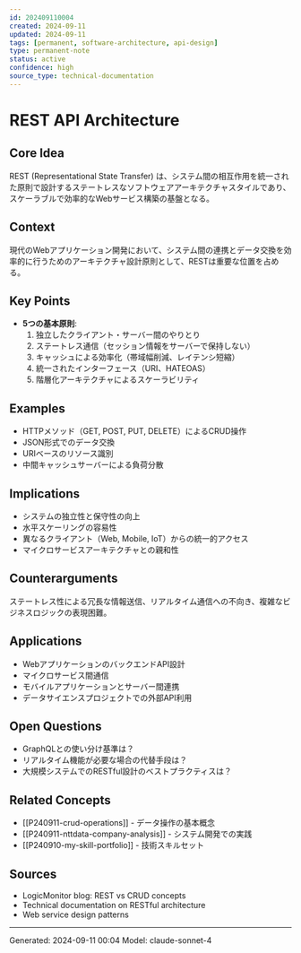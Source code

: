 ```yaml
---
id: 202409110004
created: 2024-09-11
updated: 2024-09-11
tags: [permanent, software-architecture, api-design]
type: permanent-note
status: active
confidence: high
source_type: technical-documentation
---
```


# REST API Architecture

## Core Idea
REST (Representational State Transfer) は、システム間の相互作用を統一された原則で設計するステートレスなソフトウェアアーキテクチャスタイルであり、スケーラブルで効率的なWebサービス構築の基盤となる。

## Context
現代のWebアプリケーション開発において、システム間の連携とデータ交換を効率的に行うためのアーキテクチャ設計原則として、RESTは重要な位置を占める。

## Key Points
- **5つの基本原則**:
  1. 独立したクライアント・サーバー間のやりとり
  2. ステートレス通信（セッション情報をサーバーで保持しない）
  3. キャッシュによる効率化（帯域幅削減、レイテンシ短縮）
  4. 統一されたインターフェース（URI、HATEOAS）
  5. 階層化アーキテクチャによるスケーラビリティ

## Examples
- HTTPメソッド（GET, POST, PUT, DELETE）によるCRUD操作
- JSON形式でのデータ交換
- URIベースのリソース識別
- 中間キャッシュサーバーによる負荷分散

## Implications
- システムの独立性と保守性の向上
- 水平スケーリングの容易性
- 異なるクライアント（Web, Mobile, IoT）からの統一的アクセス
- マイクロサービスアーキテクチャとの親和性

## Counterarguments
ステートレス性による冗長な情報送信、リアルタイム通信への不向き、複雑なビジネスロジックの表現困難。

## Applications
- WebアプリケーションのバックエンドAPI設計
- マイクロサービス間通信
- モバイルアプリケーションとサーバー間連携
- データサイエンスプロジェクトでの外部API利用

## Open Questions
- GraphQLとの使い分け基準は？
- リアルタイム機能が必要な場合の代替手段は？
- 大規模システムでのRESTful設計のベストプラクティスは？

## Related Concepts
- [[P240911-crud-operations]] - データ操作の基本概念
- [[P240911-nttdata-company-analysis]] - システム開発での実践
- [[P240910-my-skill-portfolio]] - 技術スキルセット

## Sources
- LogicMonitor blog: REST vs CRUD concepts
- Technical documentation on RESTful architecture
- Web service design patterns

---
Generated: 2024-09-11 00:04
Model: claude-sonnet-4